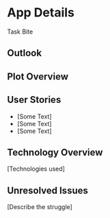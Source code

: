 # App Details
<!-- Title of Web App -->
Task Bite
<!-- by Kiraah Grandberry-->


## Outlook


## Plot Overview


## User Stories
- [Some Text]
- [Some Text]
- [Some Text]

## Technology Overview
[Technologies used]

## Unresolved Issues
[Describe the struggle] 


